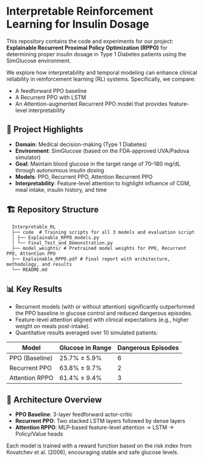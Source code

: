 # Interpretable Reinforcement Learning for Insulin Dosage

This repository contains the code and experiments for our project: **Explainable Recurrent Proximal Policy Optimization (RPPO)** for determining proper insulin dosage in Type 1 Diabetes patients using the SimGlucose environment.

We explore how interpretability and temporal modeling can enhance clinical reliability in reinforcement learning (RL) systems. Specifically, we compare:

- A feedforward PPO baseline
- A Recurrent PPO with LSTM
- An Attention-augmented Recurrent PPO model that provides feature-level interpretability

## 🚀 Project Highlights

- **Domain**: Medical decision-making (Type 1 Diabetes)
- **Environment**: SimGlucose (based on the FDA-approved UVA/Padova simulator)
- **Goal**: Maintain blood glucose in the target range of 70–180 mg/dL through autonomous insulin dosing
- **Models**: PPO, Recurrent PPO, Attention Recurrent PPO
- **Interpretability**: Feature-level attention to highlight influence of CGM, meal intake, insulin history, and time

## 🏗️ Repository Structure
```text
  Interpretable_RL
  ├── code  # Training scripts for all 3 models and evaluation script
  │ ├── Explainable_RPPO_models.py
  │ └── Final_Test_and_Demonstration.py
  ├── model_weights/ # Pretrained model weights for PPO, Recurrent PPO, Attention PPO
  ├── Explainable_RPPO.pdf # Final report with architecture, methodology, and results
  └── README.md
  ```

## 📊 Key Results

- Recurrent models (with or without attention) significantly outperformed the PPO baseline in glucose control and reduced dangerous episodes.
- Feature-level attention aligned with clinical expectations (e.g., higher weight on meals post-intake).
- Quantitative results averaged over 10 simulated patients:

| Model                | Glucose in Range | Dangerous Episodes |
|---------------------|------------------|--------------------|
| PPO (Baseline)      | 25.7% ± 5.9%     | 6                  |
| Recurrent PPO       | 63.8% ± 9.7%     | 2                  |
| Attention RPPO      | 61.4% ± 9.4%     | 3                  |

## 🧠 Architecture Overview

- **PPO Baseline**: 3-layer feedforward actor-critic
- **Recurrent PPO**: Two stacked LSTM layers followed by dense layers
- **Attention RPPO**: MLP-based feature-level attention → LSTM → Policy/Value heads

Each model is trained with a reward function based on the risk index from Kovatchev et al. (2006), encouraging stable and safe glucose levels.



